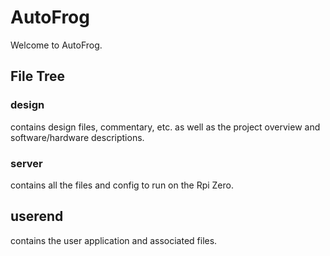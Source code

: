 # AutoFrog
Welcome to AutoFrog.
## File Tree
### design
contains design files, commentary, etc. as well as the project overview and software/hardware descriptions.
### server
contains all the files and config to run on the Rpi Zero.
## userend
contains the user application and associated files.
